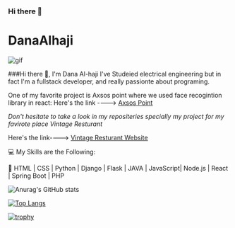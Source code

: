 ### Hi there 👋
# DanaAlhaji
![gif](https://media0.giphy.com/media/scZPhLqaVOM1qG4lT9/200w.gif?cid=82a1493bfbtzabvkcyogr1oga2stya4u7o033fjgjdf1qbfl&rid=200w.gif&ct=g)


###Hi there 👋, I'm Dana Al-haji
I've Studeied electrical engineering but in fact I'm a fullstack developer, and really passionte about programing.

One of my favorite project is Axsos point where we used face recogintion library in react:
Here's the link ----> [Axsos Point](https://github.com/MostafaHQ/MERN-Project)

_Don't hesitate to take a look in my repositeries specially my project for my favirote place Vintage Resturant_


Here's the link---->  [Vintage Resturant Website](https://github.com/danaalhaji/Final_Django_Project)



:computer: My Skills are the Following:


:round_pushpin: HTML | CSS | Python | Django | Flask | JAVA | JavaScript| Node.js | React | Spring Boot | PHP


![Anurag's GitHub stats](https://github-readme-stats.vercel.app/api?username=danaalhaji&show_icons=true&theme=radical)

[![Top Langs](https://github-readme-stats.vercel.app/api/top-langs/?username=danaalhaji)](https://github.com/anuraghazra/github-readme-stats)

[![trophy](https://github-profile-trophy.vercel.app/?username=danaalhaji)](https://github.com/ryo-ma/github-profile-trophy)
